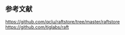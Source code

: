 




## 参考文献
https://github.com/qclu/raftstore/tree/master/raftstore
https://github.com/tiglabs/raft
